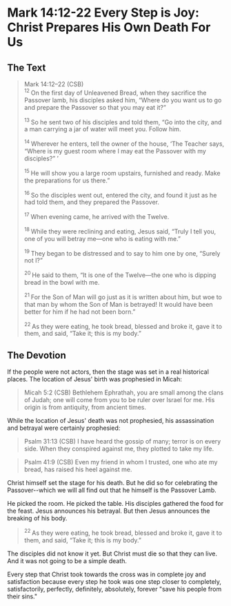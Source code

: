 # Mark 14:12-22 Every Step is Joy: Christ Prepares His Own Death For Us

## The Text

>Mark 14:12–22 (CSB)  
><sup> 12 </sup> On the first day of Unleavened Bread, when they sacrifice the Passover lamb, his disciples asked him, “Where do you want us to go and prepare the Passover so that you may eat it?” 
>
><sup> 13 </sup> So he sent two of his disciples and told them, “Go into the city, and a man carrying a jar of water will meet you. Follow him. 
>
><sup> 14 </sup> Wherever he enters, tell the owner of the house, ‘The Teacher says, “Where is my guest room where I may eat the Passover with my disciples?” ’ 
>
><sup> 15 </sup> He will show you a large room upstairs, furnished and ready. Make the preparations for us there.” 
>
><sup> 16 </sup> So the disciples went out, entered the city, and found it just as he had told them, and they prepared the Passover. 
>
><sup> 17 </sup> When evening came, he arrived with the Twelve. 
>
><sup> 18 </sup> While they were reclining and eating, Jesus said, “Truly I tell you, one of you will betray me—one who is eating with me.” 
>
><sup> 19 </sup> They began to be distressed and to say to him one by one, “Surely not I?” 
>
><sup> 20 </sup> He said to them, “It is one of the Twelve—the one who is dipping bread in the bowl with me. 
>
><sup> 21 </sup> For the Son of Man will go just as it is written about him, but woe to that man by whom the Son of Man is betrayed! It would have been better for him if he had not been born.” 
>
><sup> 22 </sup> As they were eating, he took bread, blessed and broke it, gave it to them, and said, “Take it; this is my body.”

## The Devotion

If the people were not actors, then the stage was set in a real historical places. The location of Jesus' birth was prophesied in Micah:

>Micah 5:2 (CSB)  Bethlehem Ephrathah, you are small among the clans of Judah; one will come from you to be ruler over Israel for me. His origin is from antiquity, from ancient times.

While the location of Jesus' death was not prophesied, his assassination and betrayal were certainly prophesied:

>Psalm 31:13 (CSB)  I have heard the gossip of many; terror is on every side. When they conspired against me, they plotted to take my life.

>Psalm 41:9 (CSB)  Even my friend in whom I trusted, one who ate my bread, has raised his heel against me.

Christ himself set the stage for his death. But he did so for celebrating the Passover--which we will all find out that he himself is the Passover Lamb.

He picked the room. He picked the table. His disciples gathered the food for the feast. Jesus announces his betrayal. But then Jesus announces the breaking of his body.

><sup> 22 </sup> As they were eating, he took bread, blessed and broke it, gave it to them, and said, “Take it; this is my body.”

The disciples did not know it yet. But Christ must die so that they can live. And it was not going to be a simple death.

Every step that Christ took towards the cross was in complete joy and satisfaction because every step he took was one step closer to completely, satisfactorily, perfectly, definitely, absolutely, forever "save his people from their sins."
